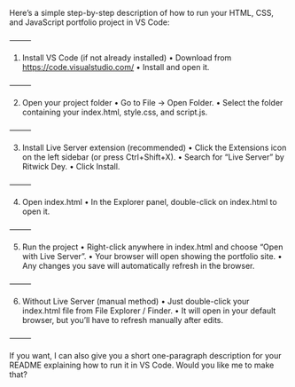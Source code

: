 Here’s a simple step-by-step description of how to run your HTML, CSS, and JavaScript portfolio project in VS Code:

⸻

1. Install VS Code (if not already installed)
	•	Download from https://code.visualstudio.com/
	•	Install and open it.

⸻

2. Open your project folder
	•	Go to File → Open Folder.
	•	Select the folder containing your index.html, style.css, and script.js.

⸻

3. Install Live Server extension (recommended)
	•	Click the Extensions icon on the left sidebar (or press Ctrl+Shift+X).
	•	Search for “Live Server” by Ritwick Dey.
	•	Click Install.

⸻

4. Open index.html
	•	In the Explorer panel, double-click on index.html to open it.

⸻

5. Run the project
	•	Right-click anywhere in index.html and choose “Open with Live Server”.
	•	Your browser will open showing the portfolio site.
	•	Any changes you save will automatically refresh in the browser.

⸻

6. Without Live Server (manual method)
	•	Just double-click your index.html file from File Explorer / Finder.
	•	It will open in your default browser, but you’ll have to refresh manually after edits.

⸻

If you want, I can also give you a short one-paragraph description for your README explaining how to run it in VS Code. Would you like me to make that?